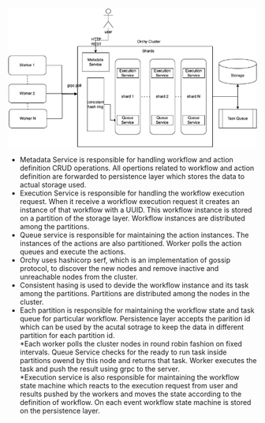 ![alt orchy](https://github.com/Mohitkumar/orchy/blob/main/docs/orchy.jpg?raw=true)

* Metadata Service is responsible for handling workflow and action definition CRUD operations. All opertions related to workflow and action definition are forwarded to persistence layer which stores the data to actual storage used.<br />
* Execution Service is responsible for handling the workflow execution request. When it receive a workflow execution request it creates an instance of that workflow with a UUID. This workflow instance is stored on a partition of the storage layer. Workflow instances are distributed among the partitions.
* Queue service is responsible for maintaining the action instances. The instances of the actions are also partitioned. Worker polls the action queues and execute the actions.
* Orchy uses hashicorp serf, which is an implementation of gossip protocol, to discover the new nodes and remove inactive and unreachable nodes from the cluster.<br />
* Consistent hasing is used to devide the workflow instance and its task among the partitions. Partitions are distributed among the nodes in the cluster.<br />
* Each partition is responsible for maintaining the workflow state and task queue for particular workflow. Persistence layer accepts the parition id which can be used by the acutal sotrage to keep the data in different partition for each partition id.<br />
*Each worker polls the cluster nodes in round robin fashion on fixed intervals. Queue Service checks for the ready to run task inside partitions owend by this node and returns that task. Worker executes the task and push the result using grpc to the server.<br />
*Execution service is also responsible for maintaining the workflow state machine which reacts to the execution request from user and results pushed by the workers and moves the state according to the definition of workflow. On each event workflow state machine is stored on the persistence layer.
